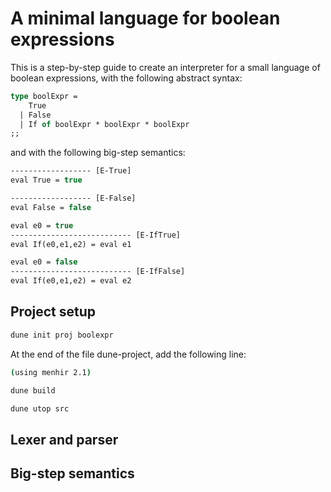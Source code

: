 # A minimal language for boolean expressions

This is a step-by-step guide to create an interpreter for a small language of boolean expressions, with the following abstract syntax:
```ocaml
type boolExpr =
    True
  | False
  | If of boolExpr * boolExpr * boolExpr
;;
```
and with the following big-step semantics:
```ocaml
------------------ [E-True]
eval True = true

------------------ [E-False]
eval False = false

eval e0 = true
--------------------------- [E-IfTrue]
eval If(e0,e1,e2) = eval e1

eval e0 = false
--------------------------- [E-IfFalse]
eval If(e0,e1,e2) = eval e2
```

## Project setup

```bash
dune init proj boolexpr
```

At the end of the file dune-project, add the following line:
```bash
(using menhir 2.1)
```

```bash
dune build
```

```bash
dune utop src
```

## Lexer and parser

## Big-step semantics
